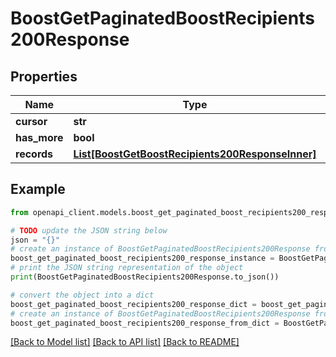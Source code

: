 # BoostGetPaginatedBoostRecipients200Response


## Properties

Name | Type | Description | Notes
------------ | ------------- | ------------- | -------------
**cursor** | **str** |  | [optional] 
**has_more** | **bool** |  | 
**records** | [**List[BoostGetBoostRecipients200ResponseInner]**](BoostGetBoostRecipients200ResponseInner.md) |  | 

## Example

```python
from openapi_client.models.boost_get_paginated_boost_recipients200_response import BoostGetPaginatedBoostRecipients200Response

# TODO update the JSON string below
json = "{}"
# create an instance of BoostGetPaginatedBoostRecipients200Response from a JSON string
boost_get_paginated_boost_recipients200_response_instance = BoostGetPaginatedBoostRecipients200Response.from_json(json)
# print the JSON string representation of the object
print(BoostGetPaginatedBoostRecipients200Response.to_json())

# convert the object into a dict
boost_get_paginated_boost_recipients200_response_dict = boost_get_paginated_boost_recipients200_response_instance.to_dict()
# create an instance of BoostGetPaginatedBoostRecipients200Response from a dict
boost_get_paginated_boost_recipients200_response_from_dict = BoostGetPaginatedBoostRecipients200Response.from_dict(boost_get_paginated_boost_recipients200_response_dict)
```
[[Back to Model list]](../README.md#documentation-for-models) [[Back to API list]](../README.md#documentation-for-api-endpoints) [[Back to README]](../README.md)


